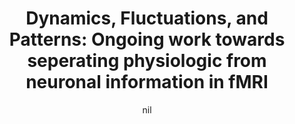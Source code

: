 ---
title: "Dynamics, Fluctuations, and Patterns:  Ongoing work towards seperating physiologic from neuronal information in fMRI"
project_id: 
date: nil
conference_id: ""
presenters:
   - peter_bandettini
summary: "University of Pittsburgh, Pittsburgh, PA"
file: /assets/presentations/
filename: 
layout: presentation
---
